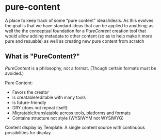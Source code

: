 # pure-content
A place to keep track of some "pure content" ideas/ideals. As this evolves the goal is that we have standard ideas that can be applied to anything; as well the the conceptual foundation for a *PureContent* creation tool that would allow adding metadata to other content (so as to help make it more pure and resuable) as well as creating new pure content from scratch

## What is "PureContent?"

*PureContent* is a philosophy, not a format. (Though certain formats must be avoided.)

Pure Content:
- Favors the creator
- Is creatable/editable with many tools
- Is future-friendly
- DRY (does not repeat itself)
- Migratable/translatable across tools, platforms and formats
- Contains structure not style (WYSIWYM not WYSIWYG)

Content display by Template: A single content source with continuous possibilities for display.
